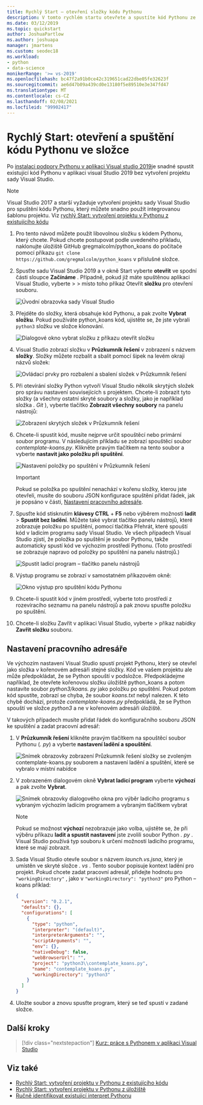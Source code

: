 ```yaml
---
title: Rychlý Start – otevření složky kódu Pythonu
description: V tomto rychlém startu otevřete a spustíte kód Pythonu ze složky bez použití projektu sady Visual Studio (pouze Visual Studio 2019).
ms.date: 03/12/2019
ms.topic: quickstart
author: JoshuaPartlow
ms.author: joshuapa
manager: jmartens
ms.custom: seodec18
ms.workload:
- python
- data-science
monikerRange: '>= vs-2019'
ms.openlocfilehash: bc47f2a91b0ce42c319651cad22dbe05fe32623f
ms.sourcegitcommit: ae6d47b09a439cd0e13180f5e89510e3e347fd47
ms.translationtype: MT
ms.contentlocale: cs-CZ
ms.lasthandoff: 02/08/2021
ms.locfileid: "99902417"
---
```

# <a name="quickstart-open-and-run-python-code-in-a-folder"></a>Rychlý Start: otevření a spuštění kódu Pythonu ve složce

Po [instalaci podpory Pythonu v aplikaci Visual studio 2019](installing-python-support-in-visual-studio.md)je snadné spustit existující kód Pythonu v aplikaci visual Studio 2019 bez vytvoření projektu sady Visual Studio.

> [!Note]
> Visual Studio 2017 a starší vyžaduje vytvoření projektu sady Visual Studio pro spuštění kódu Pythonu, který můžete snadno použít integrovanou šablonu projektu. Viz [rychlý Start: vytvoření projektu v Pythonu z existujícího kódu](quickstart-01-python-in-visual-studio-project-from-existing-code.md)

1. Pro tento návod můžete použít libovolnou složku s kódem Pythonu, který chcete. Pokud chcete postupovat podle uvedeného příkladu, naklonujte úložiště GitHub gregmalcolm/python_koans do počítače pomocí příkazu `git clone https://github.com/gregmalcolm/python_koans` v příslušné složce.

1. Spusťte sadu Visual Studio 2019 a v okně Start vyberte **otevřít** ve spodní části sloupce **Začínáme** . Případně, pokud již máte spuštěnou aplikaci Visual Studio, vyberte   >    >  místo toho příkaz Otevřít **složku** pro otevření souboru.

    ![Úvodní obrazovka sady Visual Studio](media/quickstart-open-folder/01-open-local-folder.png)

1. Přejděte do složky, která obsahuje kód Pythonu, a pak zvolte **Vybrat složku**. Pokud používáte python_koans kód, ujistěte se, že jste vybrali `python3` složku ve složce klonování.

    ![Dialogové okno vybrat složku z příkazu otevřít složku](media/quickstart-open-folder/02-select-folder.png)

1. Visual Studio zobrazí složku v **Průzkumník řešení** v zobrazení s názvem **složky**. Složky můžete rozbalit a sbalit pomocí šipek na levém okraji názvů složek:

    ![Ovládací prvky pro rozbalení a sbalení složek v Průzkumník řešení](media/quickstart-open-folder/03-expand-collapse-folders.png)

1. Při otevírání složky Python vytvoří Visual Studio několik skrytých složek pro správu nastavení souvisejících s projektem. Chcete-li zobrazit tyto složky (a všechny ostatní skryté soubory a složky, jako je například složka *. Git* ), vyberte tlačítko **Zobrazit všechny soubory** na panelu nástrojů:

    ![Zobrazení skrytých složek v Průzkumník řešení](media/quickstart-open-folder/05-view-hidden-folders.png)

1. Chcete-li spustit kód, musíte nejprve určit spouštěcí nebo primární soubor programu. V následujícím příkladu se zobrazí spouštěcí soubor *contemplate-koans.py*. Klikněte pravým tlačítkem na tento soubor a vyberte **nastavit jako položku při spuštění**.

    ![Nastavení položky po spuštění v Průzkumník řešení](media/quickstart-open-folder/06-set-as-startup-item-command.png)

    > [!Important]
    > Pokud se položka po spuštění nenachází v kořenu složky, kterou jste otevřeli, musíte do souboru JSON konfigurace spuštění přidat řádek, jak je popsáno v části, [Nastavení pracovního adresáře](#set-a-working-directory).

1. Spusťte kód stisknutím **klávesy CTRL** + **F5** nebo výběrem možnosti **ladit**  >  **Spustit bez ladění**. Můžete také vybrat tlačítko panelu nástrojů, které zobrazuje položku po spuštění, pomocí tlačítka Přehrát, které spouští kód v ladicím programu sady Visual Studio. Ve všech případech Visual Studio zjistí, že položka po spuštění je soubor Pythonu, takže automaticky spustí kód ve výchozím prostředí Pythonu. (Toto prostředí se zobrazuje napravo od položky po spuštění na panelu nástrojů.)

    ![Spustit ladicí program – tlačítko panelu nástrojů](media/quickstart-open-folder/07-start-debug-toolbar.png)

1. Výstup programu se zobrazí v samostatném příkazovém okně:

    ![Okno výstup pro spuštění kódu Pythonu](media/quickstart-open-folder/08-result-window.png)

1. Chcete-li spustit kód v jiném prostředí, vyberte toto prostředí z rozevíracího seznamu na panelu nástrojů a pak znovu spusťte položku po spuštění.

1. Chcete-li složku Zavřít v aplikaci Visual Studio, vyberte  >  příkaz nabídky **Zavřít složku** souboru.

## <a name="set-a-working-directory"></a>Nastavení pracovního adresáře

Ve výchozím nastavení Visual Studio spustí projekt Pythonu, který se otevřel jako složka v kořenovém adresáři stejné složky. Kód ve vašem projektu ale může předpokládat, že se Python spouští v podsložce. Předpokládejme například, že otevřete kořenovou složku úložiště python_koans a potom nastavíte soubor *python3/koans. py* jako položku po spuštění. Pokud potom kód spustíte, zobrazí se chyba, že soubor *koans.txt* nebyl nalezen. K této chybě dochází, protože *contemplate-koans.py* předpokládá, že se Python spouští ve složce *python3* a ne v kořenovém adresáři úložiště.

V takových případech musíte přidat řádek do konfiguračního souboru JSON ke spuštění a zadat pracovní adresář:

1. V **Průzkumník řešení** klikněte pravým tlačítkem na spouštěcí soubor Pythonu (*. py*) a vyberte **nastavení ladění a spouštění**.

    ![Snímek obrazovky zobrazení Průzkumník řešení složky se zvoleným contemplate-koans.py souborem a nastavení ladění a spuštění, které se vybralo v místní nabídce](media/quickstart-open-folder/09-debug-launch-settings-menu-command.png)

1. V zobrazeném dialogovém okně **Vybrat ladicí program** vyberte **výchozí** a pak zvolte **Vybrat**.

    ![Snímek obrazovky dialogového okna pro výběr ladicího programu s vybraným výchozím ladícím programem a vybraným tlačítkem vybrat](media/quickstart-open-folder/10-select-debugger.png)

    > [!Note]
    > Pokud se možnost **výchozí** nezobrazuje jako volba, ujistěte se, že při výběru příkazu **ladit a spustit nastavení** jste zvolili soubor Python *. py* . Visual Studio používá typ souboru k určení možností ladicího programu, které se mají zobrazit.

1. Sada Visual Studio otevře soubor s názvem *launch.vs.jsna*, který je umístěn ve skryté složce *. vs* . Tento soubor popisuje kontext ladění pro projekt. Pokud chcete zadat pracovní adresář, přidejte hodnotu pro `"workingDirectory"` , jako v  `"workingDirectory": "python3"` pro Python – koans příklad:

    ```json
    {
      "version": "0.2.1",
      "defaults": {},
      "configurations": [
        {
          "type": "python",
          "interpreter": "(default)",
          "interpreterArguments": "",
          "scriptArguments": "",
          "env": {},
          "nativeDebug": false,
          "webBrowserUrl": "",
          "project": "python3\\contemplate_koans.py",
          "name": "contemplate_koans.py",
          "workingDirectory": "python3"
        }
      ]
    }
    ```

1. Uložte soubor a znovu spusťte program, který se teď spustí v zadané složce.

## <a name="next-steps"></a>Další kroky

> [!div class="nextstepaction"]
> [Kurz: práce s Pythonem v aplikaci Visual Studio](tutorial-working-with-python-in-visual-studio-step-01-create-project.md)

## <a name="see-also"></a>Viz také

- [Rychlý Start: vytvoření projektu v Pythonu z existujícího kódu](quickstart-01-python-in-visual-studio-project-from-existing-code.md)
- [Rychlý Start: vytvoření projektu v Pythonu z úložiště](quickstart-03-python-in-visual-studio-project-from-repository.md)
- [Ručně identifikovat existující interpret Pythonu](managing-python-environments-in-visual-studio.md#manually-identify-an-existing-environment)
